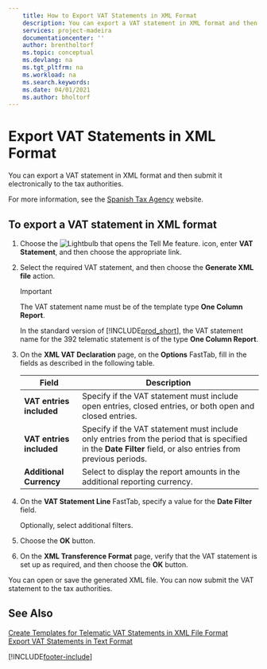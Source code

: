 ```yaml
---
    title: How to Export VAT Statements in XML Format
    description: You can export a VAT statement in XML format and then submit it electronically to the tax authorities.
    services: project-madeira 
    documentationcenter: ''
    author: brentholtorf
    ms.topic: conceptual
    ms.devlang: na
    ms.tgt_pltfrm: na
    ms.workload: na
    ms.search.keywords:
    ms.date: 04/01/2021
    ms.author: bholtorf
---
```

# Export VAT Statements in XML Format
You can export a VAT statement in XML format and then submit it electronically to the tax authorities.  

For more information, see the [Spanish Tax Agency](https://go.microsoft.com/fwlink/?LinkID=238181) website.  

## To export a VAT statement in XML format  

1.  Choose the ![Lightbulb that opens the Tell Me feature.](../../media/ui-search/search_small.png "Tell me what you want to do") icon, enter **VAT Statement**, and then choose the appropriate link.  
2.  Select the required VAT statement, and then choose the **Generate XML file** action.  

    > [!IMPORTANT]  
    >  The VAT statement name must be of the template type **One Column Report**.  
    >   
    >  In the standard version of [!INCLUDE[prod_short](../../includes/prod_short.md)], the VAT statement name for the 392 telematic statement is of the type **One Column Report**.  

3.  On the **XML VAT Declaration** page, on the **Options** FastTab, fill in the fields as described in the following table.  
  
    |Field|Description|  
    |---------------------------------|---------------------------------------|  
    |**VAT entries included**|Specify if the VAT statement must include open entries, closed entries, or both open and closed entries.|  
    |**VAT entries included**|Specify if the VAT statement must include only entries from the period that is specified in the **Date Filter** field, or also entries from previous periods.|  
    |**Additional Currency**|Select to display the report amounts in the additional reporting currency.|  

4.  On the **VAT Statement Line** FastTab, specify a value for the **Date Filter** field.  

    Optionally, select additional filters.  
5.  Choose the **OK** button.  
6.  On the **XML Transference Format** page, verify that the VAT statement is set up as required, and then choose the **OK** button.  

You can open or save the generated XML file. You can now submit the VAT statement to the tax authorities.  

## See Also  
 [Create Templates for Telematic VAT Statements in XML File Format](how-to-create-templates-for-telematic-vat-statements-in-xml-file-format.md)   
 [Export VAT Statements in Text Format](how-to-export-vat-statements-in-text-format.md)


[!INCLUDE[footer-include](../../includes/footer-banner.md)]
